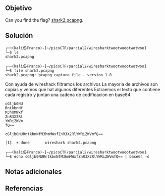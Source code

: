 ## Objetivo
Can you find the flag? [shark2.pcapng](https://mercury.picoctf.net/static/a7b4ce62a4f4313a6e5b0b03b97be953/shark2.pcapng).
## Solución
```
┌──(kali㉿Franco)-[~/picoCTF/parcial2/wiresharktwootwoootwotwoo]
└─$ ls
shark2.pcapng

┌──(kali㉿Franco)-[~/picoCTF/parcial2/wiresharktwootwoootwotwoo]
└─$ file shark2.pcapng 
shark2.pcapng: pcapng capture file - version 1.0
```

Con ayuda de wireshack filtramos los archivos
La mayoria de archivos son copias y vemos que hat algunos diferentes
Extraemos el texto  que contiene cada registro y juntan una cadena de codificacion en base64
```
cGljb0NU
RntkbnNf
M3hmMWxf
ZnR3X2Rl
YWRiZWVm
fQ==

cGljb0NURntkbnNfM3hmMWxfZnR3X2RlYWRiZWVmfQ==

[1]  + done       wireshark shark2.pcapng

┌──(kali㉿Franco)-[~/picoCTF/parcial2/wiresharktwootwoootwotwoo]
└─$ echo cGljb0NURntkbnNfM3hmMWxfZnR3X2RlYWRiZWVmfQ== | base64 -d
```
## Notas adicionales

## Referencias